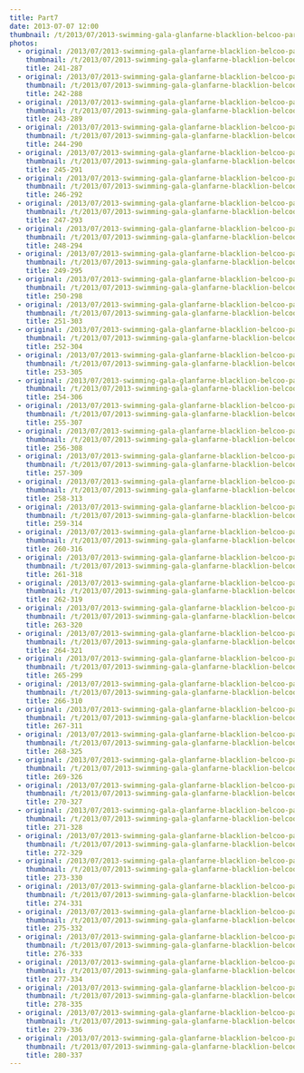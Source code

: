 ```yaml
---
title: Part7
date: 2013-07-07 12:00
thumbnail: /t/2013/07/2013-swimming-gala-glanfarne-blacklion-belcoo-partniship/part7/241-287.jpg
photos:
  - original: /2013/07/2013-swimming-gala-glanfarne-blacklion-belcoo-partniship/part7/241-287.jpg
    thumbnail: /t/2013/07/2013-swimming-gala-glanfarne-blacklion-belcoo-partniship/part7/241-287.jpg
    title: 241-287
  - original: /2013/07/2013-swimming-gala-glanfarne-blacklion-belcoo-partniship/part7/242-288.jpg
    thumbnail: /t/2013/07/2013-swimming-gala-glanfarne-blacklion-belcoo-partniship/part7/242-288.jpg
    title: 242-288
  - original: /2013/07/2013-swimming-gala-glanfarne-blacklion-belcoo-partniship/part7/243-289.jpg
    thumbnail: /t/2013/07/2013-swimming-gala-glanfarne-blacklion-belcoo-partniship/part7/243-289.jpg
    title: 243-289
  - original: /2013/07/2013-swimming-gala-glanfarne-blacklion-belcoo-partniship/part7/244-290.jpg
    thumbnail: /t/2013/07/2013-swimming-gala-glanfarne-blacklion-belcoo-partniship/part7/244-290.jpg
    title: 244-290
  - original: /2013/07/2013-swimming-gala-glanfarne-blacklion-belcoo-partniship/part7/245-291.jpg
    thumbnail: /t/2013/07/2013-swimming-gala-glanfarne-blacklion-belcoo-partniship/part7/245-291.jpg
    title: 245-291
  - original: /2013/07/2013-swimming-gala-glanfarne-blacklion-belcoo-partniship/part7/246-292.jpg
    thumbnail: /t/2013/07/2013-swimming-gala-glanfarne-blacklion-belcoo-partniship/part7/246-292.jpg
    title: 246-292
  - original: /2013/07/2013-swimming-gala-glanfarne-blacklion-belcoo-partniship/part7/247-293.jpg
    thumbnail: /t/2013/07/2013-swimming-gala-glanfarne-blacklion-belcoo-partniship/part7/247-293.jpg
    title: 247-293
  - original: /2013/07/2013-swimming-gala-glanfarne-blacklion-belcoo-partniship/part7/248-294.jpg
    thumbnail: /t/2013/07/2013-swimming-gala-glanfarne-blacklion-belcoo-partniship/part7/248-294.jpg
    title: 248-294
  - original: /2013/07/2013-swimming-gala-glanfarne-blacklion-belcoo-partniship/part7/249-295.jpg
    thumbnail: /t/2013/07/2013-swimming-gala-glanfarne-blacklion-belcoo-partniship/part7/249-295.jpg
    title: 249-295
  - original: /2013/07/2013-swimming-gala-glanfarne-blacklion-belcoo-partniship/part7/250-298.jpg
    thumbnail: /t/2013/07/2013-swimming-gala-glanfarne-blacklion-belcoo-partniship/part7/250-298.jpg
    title: 250-298
  - original: /2013/07/2013-swimming-gala-glanfarne-blacklion-belcoo-partniship/part7/251-303.jpg
    thumbnail: /t/2013/07/2013-swimming-gala-glanfarne-blacklion-belcoo-partniship/part7/251-303.jpg
    title: 251-303
  - original: /2013/07/2013-swimming-gala-glanfarne-blacklion-belcoo-partniship/part7/252-304.jpg
    thumbnail: /t/2013/07/2013-swimming-gala-glanfarne-blacklion-belcoo-partniship/part7/252-304.jpg
    title: 252-304
  - original: /2013/07/2013-swimming-gala-glanfarne-blacklion-belcoo-partniship/part7/253-305.jpg
    thumbnail: /t/2013/07/2013-swimming-gala-glanfarne-blacklion-belcoo-partniship/part7/253-305.jpg
    title: 253-305
  - original: /2013/07/2013-swimming-gala-glanfarne-blacklion-belcoo-partniship/part7/254-306.jpg
    thumbnail: /t/2013/07/2013-swimming-gala-glanfarne-blacklion-belcoo-partniship/part7/254-306.jpg
    title: 254-306
  - original: /2013/07/2013-swimming-gala-glanfarne-blacklion-belcoo-partniship/part7/255-307.jpg
    thumbnail: /t/2013/07/2013-swimming-gala-glanfarne-blacklion-belcoo-partniship/part7/255-307.jpg
    title: 255-307
  - original: /2013/07/2013-swimming-gala-glanfarne-blacklion-belcoo-partniship/part7/256-308.jpg
    thumbnail: /t/2013/07/2013-swimming-gala-glanfarne-blacklion-belcoo-partniship/part7/256-308.jpg
    title: 256-308
  - original: /2013/07/2013-swimming-gala-glanfarne-blacklion-belcoo-partniship/part7/257-309.jpg
    thumbnail: /t/2013/07/2013-swimming-gala-glanfarne-blacklion-belcoo-partniship/part7/257-309.jpg
    title: 257-309
  - original: /2013/07/2013-swimming-gala-glanfarne-blacklion-belcoo-partniship/part7/258-313.jpg
    thumbnail: /t/2013/07/2013-swimming-gala-glanfarne-blacklion-belcoo-partniship/part7/258-313.jpg
    title: 258-313
  - original: /2013/07/2013-swimming-gala-glanfarne-blacklion-belcoo-partniship/part7/259-314.jpg
    thumbnail: /t/2013/07/2013-swimming-gala-glanfarne-blacklion-belcoo-partniship/part7/259-314.jpg
    title: 259-314
  - original: /2013/07/2013-swimming-gala-glanfarne-blacklion-belcoo-partniship/part7/260-316.jpg
    thumbnail: /t/2013/07/2013-swimming-gala-glanfarne-blacklion-belcoo-partniship/part7/260-316.jpg
    title: 260-316
  - original: /2013/07/2013-swimming-gala-glanfarne-blacklion-belcoo-partniship/part7/261-318.jpg
    thumbnail: /t/2013/07/2013-swimming-gala-glanfarne-blacklion-belcoo-partniship/part7/261-318.jpg
    title: 261-318
  - original: /2013/07/2013-swimming-gala-glanfarne-blacklion-belcoo-partniship/part7/262-319.jpg
    thumbnail: /t/2013/07/2013-swimming-gala-glanfarne-blacklion-belcoo-partniship/part7/262-319.jpg
    title: 262-319
  - original: /2013/07/2013-swimming-gala-glanfarne-blacklion-belcoo-partniship/part7/263-320.jpg
    thumbnail: /t/2013/07/2013-swimming-gala-glanfarne-blacklion-belcoo-partniship/part7/263-320.jpg
    title: 263-320
  - original: /2013/07/2013-swimming-gala-glanfarne-blacklion-belcoo-partniship/part7/264-321.jpg
    thumbnail: /t/2013/07/2013-swimming-gala-glanfarne-blacklion-belcoo-partniship/part7/264-321.jpg
    title: 264-321
  - original: /2013/07/2013-swimming-gala-glanfarne-blacklion-belcoo-partniship/part7/265-299.jpg
    thumbnail: /t/2013/07/2013-swimming-gala-glanfarne-blacklion-belcoo-partniship/part7/265-299.jpg
    title: 265-299
  - original: /2013/07/2013-swimming-gala-glanfarne-blacklion-belcoo-partniship/part7/266-310.jpg
    thumbnail: /t/2013/07/2013-swimming-gala-glanfarne-blacklion-belcoo-partniship/part7/266-310.jpg
    title: 266-310
  - original: /2013/07/2013-swimming-gala-glanfarne-blacklion-belcoo-partniship/part7/267-311.jpg
    thumbnail: /t/2013/07/2013-swimming-gala-glanfarne-blacklion-belcoo-partniship/part7/267-311.jpg
    title: 267-311
  - original: /2013/07/2013-swimming-gala-glanfarne-blacklion-belcoo-partniship/part7/268-325.jpg
    thumbnail: /t/2013/07/2013-swimming-gala-glanfarne-blacklion-belcoo-partniship/part7/268-325.jpg
    title: 268-325
  - original: /2013/07/2013-swimming-gala-glanfarne-blacklion-belcoo-partniship/part7/269-326.jpg
    thumbnail: /t/2013/07/2013-swimming-gala-glanfarne-blacklion-belcoo-partniship/part7/269-326.jpg
    title: 269-326
  - original: /2013/07/2013-swimming-gala-glanfarne-blacklion-belcoo-partniship/part7/270-327.jpg
    thumbnail: /t/2013/07/2013-swimming-gala-glanfarne-blacklion-belcoo-partniship/part7/270-327.jpg
    title: 270-327
  - original: /2013/07/2013-swimming-gala-glanfarne-blacklion-belcoo-partniship/part7/271-328.jpg
    thumbnail: /t/2013/07/2013-swimming-gala-glanfarne-blacklion-belcoo-partniship/part7/271-328.jpg
    title: 271-328
  - original: /2013/07/2013-swimming-gala-glanfarne-blacklion-belcoo-partniship/part7/272-329.jpg
    thumbnail: /t/2013/07/2013-swimming-gala-glanfarne-blacklion-belcoo-partniship/part7/272-329.jpg
    title: 272-329
  - original: /2013/07/2013-swimming-gala-glanfarne-blacklion-belcoo-partniship/part7/273-330.jpg
    thumbnail: /t/2013/07/2013-swimming-gala-glanfarne-blacklion-belcoo-partniship/part7/273-330.jpg
    title: 273-330
  - original: /2013/07/2013-swimming-gala-glanfarne-blacklion-belcoo-partniship/part7/274-331.jpg
    thumbnail: /t/2013/07/2013-swimming-gala-glanfarne-blacklion-belcoo-partniship/part7/274-331.jpg
    title: 274-331
  - original: /2013/07/2013-swimming-gala-glanfarne-blacklion-belcoo-partniship/part7/275-332.jpg
    thumbnail: /t/2013/07/2013-swimming-gala-glanfarne-blacklion-belcoo-partniship/part7/275-332.jpg
    title: 275-332
  - original: /2013/07/2013-swimming-gala-glanfarne-blacklion-belcoo-partniship/part7/276-333.jpg
    thumbnail: /t/2013/07/2013-swimming-gala-glanfarne-blacklion-belcoo-partniship/part7/276-333.jpg
    title: 276-333
  - original: /2013/07/2013-swimming-gala-glanfarne-blacklion-belcoo-partniship/part7/277-334.jpg
    thumbnail: /t/2013/07/2013-swimming-gala-glanfarne-blacklion-belcoo-partniship/part7/277-334.jpg
    title: 277-334
  - original: /2013/07/2013-swimming-gala-glanfarne-blacklion-belcoo-partniship/part7/278-335.jpg
    thumbnail: /t/2013/07/2013-swimming-gala-glanfarne-blacklion-belcoo-partniship/part7/278-335.jpg
    title: 278-335
  - original: /2013/07/2013-swimming-gala-glanfarne-blacklion-belcoo-partniship/part7/279-336.jpg
    thumbnail: /t/2013/07/2013-swimming-gala-glanfarne-blacklion-belcoo-partniship/part7/279-336.jpg
    title: 279-336
  - original: /2013/07/2013-swimming-gala-glanfarne-blacklion-belcoo-partniship/part7/280-337.jpg
    thumbnail: /t/2013/07/2013-swimming-gala-glanfarne-blacklion-belcoo-partniship/part7/280-337.jpg
    title: 280-337
---
```

